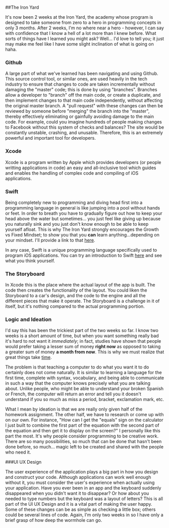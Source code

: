 ##The Iron Yard

It's now been 2 weeks at the Iron Yard, the academy whose program is designed to take someone from zero to a hero in programming concepts in only 3 months. After 2 weeks, I'm no where near a hero - however, I can say with confidence that I know a hell of a lot more than I knew before. What sorts of things have I learned you might ask? Well... I'd love to tell you; it just may make me feel like I have some slight inclination of what is going on haha.

### Github

A large part of what we've learned has been navigating and using Github. This source control tool, or similar ones, are used heavily in the tech industry to ensure that changes to code are taken incrementally without damaging the "master" code; this is done by using "branches". Branches allow a developer to "branch" off the main code, or create a duplicate, and then implement changes to that main code independently, without affecting the original master branch. A "pull request" with these changes can then be reviewed by someone before "merging" the branch into the "master", thereby effectively eliminating or gainfully avoiding damage to the main code. For example, could you imagine hundreds of people making changes to Facebook without this system of checks and balances? The site would be constantly unstable, crashing, and unusable. Therefore, this is an extremely powerful and important tool for developers.

### Xcode

Xcode is a program written by Apple which provides developers (or people writting applications in code) an easy and all-inclusive tool which guides and enables the handling of complex code and compiling of iOS applications.

### Swift

Being completely new to programming and diving head first into a programming language in general is like jumping into a pool without hands or feet. In order to breath you have to gradually figure out how to keep your head above the water but sometimes... you just feel like giving up because you naturally sink and you just don't know enough to be able to keep yourself afloat. This is why The Iron Yard strongly encourages the Growth vs Fixed Mindset; to show you that you **can** learn anything...depending on your mindset. I'll provide a link to that [here](https://www.youtube.com/watch?v=brpkjT9m2Oo). 

In any case, Swift is a unique programming language specifically used to program iOS applications. You can try an introduction to Swift [here](https://teamtreehouse.com/tracks/ios-development-with-swift) and see what you think yourself.

### The Storyboard

In Xcode this is the place where the actual layout of the app is built. The code then creates the functionality of the layout. You could liken the Storyboard to a car's design, and the code to the engine and all the different pieces that make it operate. The Storyboard is a challenge in it of itself, but it's nothing compared to the actual programming portion.

### Logic and Ideation

I'd say this has been the trickiest part of the two weeks so far. I know two weeks is a short amount of time, but when you want something really bad it's hard to not want it *immediately*; in fact, studies have shown that people would prefer taking a lesser sum of money **right now** as opposed to taking a greater sum of money **a month from now**. This is why we must realize that great things take [time](http://delve.tv/the-long-game-part-one/).

The problem is that teaching a computer to do what you want it to do certainly does not come naturally. It is similar to learning a language for the first time, complete with syntax, vocabulary, and being able to communicate in such a way that the computer knows precisely what you are talking about. Unlike people, who might be able to understand your broken Spanish or French, the computer will return an error and tell you it doesn't understand if you so much as miss a period, bracket, exclamation mark, etc.

What I mean by ideation is that we are really only given half of the homework assignment. The other half, we have to research or come up with on our own. For instance, "How can I get the "equals" sign on the calculator I just built to combine the first part of the equation with the second part of the equation and then get it to display on the screen?" I personally like this part the most. It's why people consider programming to be creative work. There are so many possibilities, so much that can be done that hasn't been done before, so much... magic left to be created and shared with the people who need it.

###UI UX Design

The user experience of the application plays a big part in how you design and construct your code. Although applications can work well enough without it, you must consider the user's experience when actually using your application. Have you ever been in an app and the keyboard suddenly disappeared when you didn't want it to disappear? Or how about you needed to type numbers but the keyboard was a layout of letters? This is all part of the UI UX Design and it is a vital part of making the user happy. Some of these changes can be as simple as checking a little box; others could be several lines of code. Again, I'm only two weeks in so I have only a brief grasp of how deep the wormhole can go.
